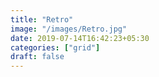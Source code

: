 ```yaml
---
title: "Retro"
image: "/images/Retro.jpg"
date: 2019-07-14T16:42:23+05:30
categories: ["grid"]
draft: false
---
```


